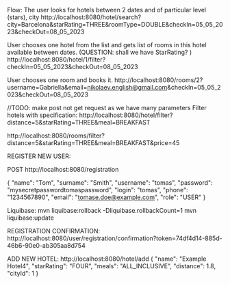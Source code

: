Flow:
The user looks for hotels between 2 dates and of particular level (stars), city
http://localhost:8080/hotel/search?city=Barcelona&starRating=THREE&roomType=DOUBLE&checkIn=05_05_2023&checkOut=08_05_2023

User chooses one hotel from the list and gets list of rooms in this hotel available between dates. (QUESTION: shall we have StarRating? )
http://localhost:8080/hotel/1/filter?checkIn=05_05_2023&checkOut=08_05_2023

User chooses one room and books it.
http://localhost:8080/rooms/2?username=Gabriella&email=nikolaev.english@gmail.com&checkIn=05_05_2023&checkOut=08_05_2023

//TODO: make post not get request as we have many parameters
Filter hotels with specification:
http://localhost:8080/hotel/filter?distance=5&starRating=THREE&meal=BREAKFAST

http://localhost:8080/rooms/filter?distance=5&starRating=THREE&meal=BREAKFAST&price=45


REGISTER NEW USER:

POST http://localhost:8080/registration

{
"name": "Tom",
"surname": "Smith",
"username": "tomas",
"password": "mysecretpasswordtomaspassword",
"login": "tomas",
"phone": "1234567890",
"email": "tomase.doe@example.com",
"role": "USER"
}



Liquibase:
mvn liquibase:rollback -Dliquibase.rollbackCount=1
mvn liquibase:update

REGISTRATION CONFIRMATION:
http://localhost:8080/user/registration/confirmation?token=74df4d14-885d-46b6-90e0-ab305aa8d754

ADD NEW HOTEL:
http://localhost:8080/hotel/add
    {
        "name": "Example Hotel4",
           "starRating": "FOUR",
           "meals": "ALL_INCLUSIVE",
            "distance": 1.8,
            "cityId": 1
    }


